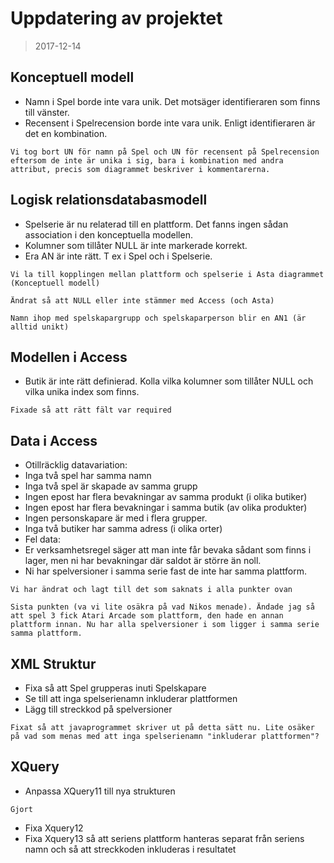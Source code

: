 # Uppdatering av projektet
> 2017-12-14

## Konceptuell modell
* Namn i Spel borde inte vara unik. Det motsäger identifieraren som finns till vänster.
* Recensent i Spelrecension borde inte vara unik. Enligt identifieraren är det en kombination.


`Vi tog bort UN för namn på Spel och UN för recensent på Spelrecension eftersom de inte är unika i sig, bara i kombination med andra attribut, precis som diagrammet beskriver i kommentarerna.`



## Logisk relationsdatabasmodell
* Spelserie är nu relaterad till en plattform. Det fanns ingen sådan association i den konceptuella modellen.
* Kolumner som tillåter NULL är inte markerade korrekt.
* Era AN är inte rätt. T ex i Spel och i Spelserie.


`Vi la till kopplingen mellan plattform och spelserie i Asta diagrammet (Konceptuell modell)`

`Ändrat så att NULL eller inte stämmer med Access (och Asta)`

`Namn ihop med spelskapargrupp och spelskaparperson blir en AN1 (är alltid unikt)`

## Modellen i Access
* Butik är inte rätt definierad. Kolla vilka kolumner som tillåter NULL och vilka unika index som finns.

`Fixade så att rätt fält var required`

## Data i Access
* Otillräcklig datavariation:
 * Inga två spel har samma namn
 * Inga två spel är skapade av samma grupp
 * Ingen epost har flera bevakningar av samma produkt (i olika butiker)
 * Ingen epost har flera bevakningar i samma butik (av olika produkter)
 * Ingen personskapare är med i flera grupper.
 * Inga två butiker har samma adress (i olika orter)
* Fel data:
 * Er verksamhetsregel säger att man inte får bevaka sådant som finns i lager, men ni har bevakningar där saldot är större än noll.
 * Ni har spelversioner i samma serie fast de inte har samma plattform.


`Vi har ändrat och lagt till det som saknats i alla punkter ovan`

`Sista punkten (va vi lite osäkra på vad Nikos menade). Ändade jag så att spel 3 fick Atari Arcade som plattform, den hade en annan plattform innan. Nu har alla spelversioner i som ligger i samma serie samma plattform.`

## XML Struktur
* Fixa så att Spel grupperas inuti Spelskapare
* Se till att inga spelserienamn inkluderar plattformen
* Lägg till streckkod på spelversioner

`Fixat så att javaprogrammet skriver ut på detta sätt nu. Lite osäker på vad som menas med att inga spelserienamn "inkluderar plattformen"? `

## XQuery
* Anpassa XQuery11 till nya strukturen

`Gjort`

* Fixa Xquery12
* Fixa Xquery13 så att seriens plattform hanteras separat från seriens namn och så att streckkoden inkluderas i resultatet
